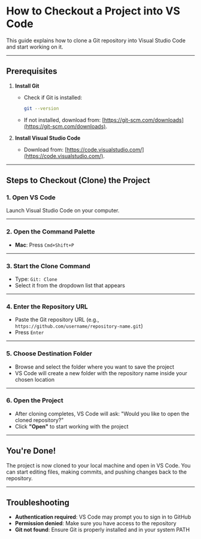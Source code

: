 # How to Checkout a Project into VS Code
This guide explains how to clone a Git repository into Visual Studio Code and start working on it.

---

## Prerequisites
1. **Install Git**  
   - Check if Git is installed:  
     ```bash
     git --version
     ```
   - If not installed, download from: [https://git-scm.com/downloads](https://git-scm.com/downloads).

2. **Install Visual Studio Code**  
   - Download from: [https://code.visualstudio.com/](https://code.visualstudio.com/).

---

## Steps to Checkout (Clone) the Project

### 1. Open VS Code
Launch Visual Studio Code on your computer.

---

### 2. Open the Command Palette
- **Mac**: Press `Cmd+Shift+P`

---

### 3. Start the Clone Command
- Type: `Git: Clone`
- Select it from the dropdown list that appears

---

### 4. Enter the Repository URL
- Paste the Git repository URL (e.g., `https://github.com/username/repository-name.git`)
- Press `Enter`

---

### 5. Choose Destination Folder
- Browse and select the folder where you want to save the project
- VS Code will create a new folder with the repository name inside your chosen location

---

### 6. Open the Project
- After cloning completes, VS Code will ask: "Would you like to open the cloned repository?"
- Click **"Open"** to start working with the project

---

## You're Done!
The project is now cloned to your local machine and open in VS Code. You can start editing files, making commits, and pushing changes back to the repository.

---

## Troubleshooting
- **Authentication required**: VS Code may prompt you to sign in to GitHub
- **Permission denied**: Make sure you have access to the repository
- **Git not found**: Ensure Git is properly installed and in your system PATH
